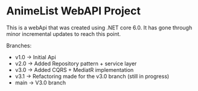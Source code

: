 
# AnimeList WebAPI Project

This is a webApi that was created using .NET core 6.0. 
It has gone through minor incremental updates to reach this point.

Branches:
- v1.0 -> Initial Api
- v2.0 -> Added Repository pattern + service layer
- v3.0 -> Added CQRS + MediatR implementation
- v3.1 -> Refactoring made for the v3.0 branch (still in progress)
- main -> V3.0 branch
